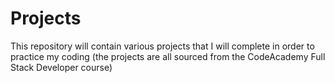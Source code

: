 # Projects
This repository will contain various projects that I will complete in order to practice my coding (the projects are all sourced from the CodeAcademy Full Stack Developer course)
